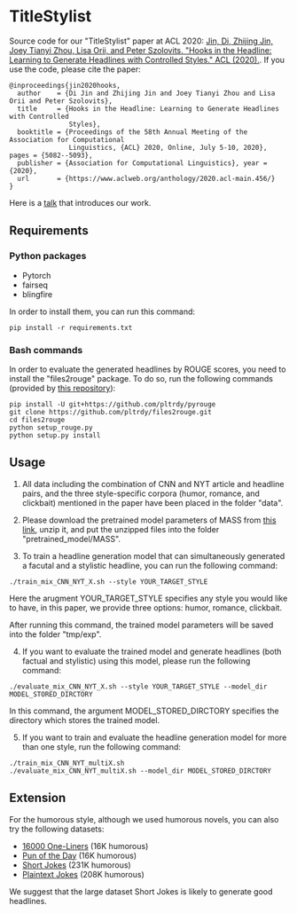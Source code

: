 # TitleStylist
Source code for our "TitleStylist" paper at ACL 2020: [Jin, Di, Zhijing Jin, Joey Tianyi Zhou, Lisa Orii, and Peter Szolovits. "Hooks in the Headline: Learning to Generate Headlines with Controlled Styles." ACL (2020).](https://arxiv.org/abs/2004.01980). If you use the code, please cite the paper:

```
@inproceedings{jin2020hooks,
  author    = {Di Jin and Zhijing Jin and Joey Tianyi Zhou and Lisa Orii and Peter Szolovits},
  title     = {Hooks in the Headline: Learning to Generate Headlines with Controlled
               Styles},
  booktitle = {Proceedings of the 58th Annual Meeting of the Association for Computational
               Linguistics, {ACL} 2020, Online, July 5-10, 2020}, pages = {5082--5093},
  publisher = {Association for Computational Linguistics}, year = {2020},
  url       = {https://www.aclweb.org/anthology/2020.acl-main.456/}
}
```
Here is a [talk](https://youtu.be/c73Z0prqNsM) that introduces our work.

## Requirements
### Python packages
- Pytorch
- fairseq
- blingfire

In order to install them, you can run this command:

```
pip install -r requirements.txt
```

### Bash commands
In order to evaluate the generated headlines by ROUGE scores, you need to install the "files2rouge" package. To do so, run the following commands (provided by [this repository](https://github.com/pltrdy/files2rouge)):

```
pip install -U git+https://github.com/pltrdy/pyrouge
git clone https://github.com/pltrdy/files2rouge.git     
cd files2rouge
python setup_rouge.py
python setup.py install
```

## Usage
1. All data including the combination of CNN and NYT article and headline pairs, and the three style-specific corpora (humor, romance, and clickbait) mentioned in the paper have been placed in the folder "data".

2. Please download the pretrained model parameters of MASS from [this link](https://modelrelease.blob.core.windows.net/mass/mass-base-uncased.tar.gz), unzip it, and put the unzipped files into the folder "pretrained_model/MASS".

3. To train a headline generation model that can simultaneously generated a facutal and a stylistic headline, you can run the following command:
```
./train_mix_CNN_NYT_X.sh --style YOUR_TARGET_STYLE
```
Here the arugment YOUR_TARGET_STYLE specifies any style you would like to have, in this paper, we provide three options: humor, romance, clickbait. 

After running this command, the trained model parameters will be saved into the folder "tmp/exp".

4. If you want to evaluate the trained model and generate headlines (both factual and stylistic) using this model, please run the following command:

```
./evaluate_mix_CNN_NYT_X.sh --style YOUR_TARGET_STYLE --model_dir MODEL_STORED_DIRCTORY
```
In this command, the argument MODEL_STORED_DIRCTORY specifies the directory which stores the trained model.

5. If you want to train and evaluate the headline generation model for more than one style, run the following command:

```
./train_mix_CNN_NYT_multiX.sh
./evaluate_mix_CNN_NYT_multiX.sh --model_dir MODEL_STORED_DIRCTORY
```

## Extension
For the humorous style, although we used humorous novels, you can also try the following datasets:
- [16000 One-Liners](https://www.aclweb.org/anthology/H05-1067.pdf) (16K humorous)
- [Pun of the Day](https://github.com/orionw/RedditHumorDetection/tree/master/data/puns) (16K humorous)
- [Short Jokes](https://www.kaggle.com/abhinavmoudgil95/short-jokes) (231K humorous)
- [Plaintext Jokes](https://github.com/taivop/joke-dataset) (208K humorous)

We suggest that the large dataset Short Jokes is likely to generate good headlines.



